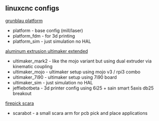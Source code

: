 ## linuxcnc configs
[grunblau platform](http://www.grunblau.com/PlatformCNC.htm)
 * platform - base config (mill/laser)
 * platform\_fdm - for 3d printing
 * platform\_sim - just simulation no HAL

[aluminum extrusion ultimaker extended](http://www.thingiverse.com/thing:1100186)
 * ultimaker\_mark2 - like the mojo variant but using dual extruder via kinematic coupling
 * ultimaker\_mojo - ultimaker setup using mojo v3 / rpi3 combo
 * ultimaker\_7i90 - ultimaker setup using 7i90 board
 * ultimaker\_sim - just simulation no HAL
 * jeffiebotbeta - 3d printer config using 6i25 + sain smart 5axis db25 breakout

[firepick scara](https://www.thingiverse.com/thing:1656504)
 * scarabot - a small scara arm for pcb pick and place applications
